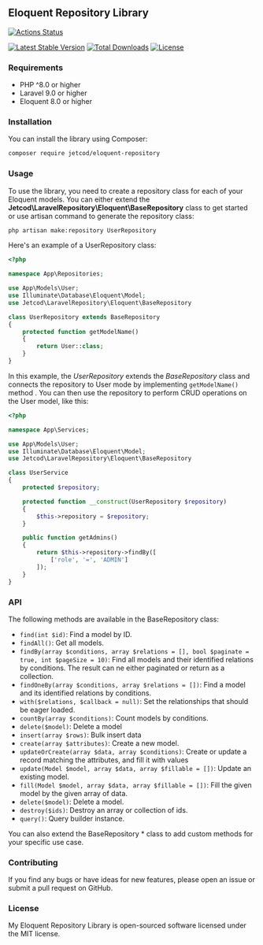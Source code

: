 ## Eloquent Repository Library

[![Actions Status](https://github.com/jetcod/eloquent-repository/actions/workflows/php.yml/badge.svg?style=for-the-badge&label=%3Cb%3EBuild%3C/b%3E)](https://github.com/jetcod/eloquent-repository/actions)

[![Latest Stable Version](http://poser.pugx.org/jetcod/eloquent-repository/v)](https://packagist.org/packages/jetcod/eloquent-repository)
[![Total Downloads](http://poser.pugx.org/jetcod/eloquent-repository/downloads)](https://packagist.org/packages/jetcod/eloquent-repository)
[![License](http://poser.pugx.org/jetcod/eloquent-repository/license)](https://packagist.org/packages/jetcod/eloquent-repository)
### Requirements
* PHP ^8.0 or higher
* Laravel 9.0 or higher
* Eloquent 8.0 or higher

### Installation
You can install the library using Composer:

```sh
composer require jetcod/eloquent-repository
```
### Usage
To use the library, you need to create a repository class for each of your Eloquent models. You can either extend the **Jetcod\LaravelRepository\Eloquent\BaseRepository** class to get started or use artisan command to generate the repository class:

```sh
php artisan make:repository UserRepository
```

Here's an example of a UserRepository class:

```php
<?php

namespace App\Repositories;

use App\Models\User;
use Illuminate\Database\Eloquent\Model;
use Jetcod\LaravelRepository\Eloquent\BaseRepository

class UserRepository extends BaseRepository
{
    protected function getModelName()
    {
        return User::class;
    }
}
```

In this example, the *UserRepository* extends the *BaseRepository* class and connects the repository to User mode by implementing `getModelName()` method . You can then use the repository to perform CRUD operations on the User model, like this:

```php
<?php

namespace App\Services;

use App\Models\User;
use Illuminate\Database\Eloquent\Model;
use Jetcod\LaravelRepository\Eloquent\BaseRepository

class UserService
{
    protected $repository;

    protected function __construct(UserRepository $repository)
    {
        $this->repository = $repository;
    }

    public function getAdmins()
    {
        return $this->repository->findBy([
            ['role', '=', 'ADMIN']
        ]);
    }
}
```

### API
The following methods are available in the BaseRepository class:

* `find(int $id)`: Find a model by ID.
* `findAll()`: Get all models.
* `findBy(array $conditions, array $relations = [], bool $paginate = true, int $pageSize = 10)`: Find all models and their identified relations by conditions. The result can ne either paginated or return as a collection.
* `findOneBy(array $conditions, array $relations = [])`: Find a model and its identified relations by conditions.
* `with($relations, $callback = null)`: Set the relationships that should be eager loaded.
* `countBy(array $conditions)`: Count models by conditions.
* `delete($model)`: Delete a model
* `insert(array $rows)`: Bulk insert data
* `create(array $attributes)`: Create a new model.
* `updateOrCreate(array $data, array $conditions)`: Create or update a record matching the attributes, and fill it with values
* `update(Model $model, array $data, array $fillable = [])`: Update an existing model.
* `fill(Model $model, array $data, array $fillable = [])`: Fill the given model by the given array of data.
* `delete($model)`: Delete a model.
* `destroy($ids)`: Destroy an array or collection of ids.
* `query()`: Query builder instance.

You can also extend the BaseRepository * class to add custom methods for your specific use case.

### Contributing
If you find any bugs or have ideas for new features, please open an issue or submit a pull request on GitHub.

### License
My Eloquent Repository Library is open-sourced software licensed under the MIT license.